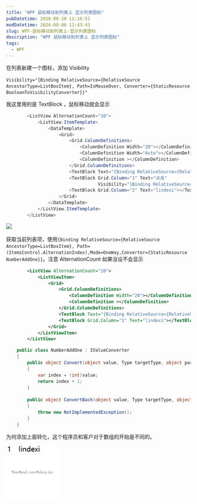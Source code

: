 ```yaml
---
title: "WPF 鼠标移动到列表上 显示列表图标"
pubDatetime: 2018-08-10 11:16:51
modDatetime: 2024-08-06 12:43:43
slug: WPF-鼠标移动到列表上-显示列表图标
description: "WPF 鼠标移动到列表上 显示列表图标"
tags:
  - WPF
---
```






<!--more-->


<!-- CreateTime:2018/8/10 19:16:51 -->


<div id="toc"></div>

在列表新建一个图标，添加 Visibility

`Visibility="{Binding RelativeSource={RelativeSource AncestorType=ListBoxItem}, Path=IsMouseOver, Converter={StaticResource BooleanToVisibilityConverter}}"`

我这里用的是 TextBlock ，鼠标移动就会显示

```csharp
        <ListView AlternationCount="10">
            <ListView.ItemTemplate>
                <DataTemplate>
                    <Grid>
                        <Grid.ColumnDefinitions>
                            <ColumnDefinition Width="20"></ColumnDefinition>
                            <ColumnDefinition Width="Auto"></ColumnDefinition>
                            <ColumnDefinition ></ColumnDefinition>
                        </Grid.ColumnDefinitions>
                        <TextBlock Text="{Binding RelativeSource={RelativeSource AncestorType=ListBoxItem}, Path=(ItemsControl.AlternationIndex),Mode=OneWay,Converter={StaticResource NumberAddOne}}"></TextBlock>
                        <TextBlock Grid.Column="1" Text="点击"
                                   Visibility="{Binding RelativeSource={RelativeSource AncestorType=ListBoxItem}, Path=IsMouseOver, Converter={StaticResource BooleanToVisibilityConverter}}"></TextBlock>
                        <TextBlock Grid.Column="2" Text="lindexi"></TextBlock>
                    </Grid>
                </DataTemplate>
            </ListView.ItemTemplate>
        </ListView>
```


![](images/img-%E9%BC%A0%E6%A0%87%E7%A7%BB%E5%8A%A8%E5%88%B0%E5%88%97%E-modify-bfcefe5f09441b5fdf0cfc1fc6fdc14d.gif)

获取当前列表项，使用`{Binding RelativeSource={RelativeSource AncestorType=ListBoxItem}, Path=(ItemsControl.AlternationIndex),Mode=OneWay,Converter={StaticResource NumberAddOne}}`。注意 AlternationCount 如果没设不会显示


```xml
        <ListView AlternationCount="10">
            <ListViewItem>
                <Grid>
                    <Grid.ColumnDefinitions>
                        <ColumnDefinition Width="20"></ColumnDefinition>
                        <ColumnDefinition ></ColumnDefinition>
                    </Grid.ColumnDefinitions>
                    <TextBlock Text="{Binding RelativeSource={RelativeSource AncestorType=ListBoxItem}, Path=(ItemsControl.AlternationIndex),Mode=OneWay,Converter={StaticResource NumberAddOne}}"></TextBlock>
                    <TextBlock Grid.Column="1" Text="lindexi"></TextBlock>
                </Grid>
            </ListViewItem>
        </ListView>

```


```csharp
    public class NumberAddOne : IValueConverter
    {
        public object Convert(object value, Type targetType, object parameter, CultureInfo culture)
        {
            var index = (int)value;
            return index + 1;
        }

        public object ConvertBack(object value, Type targetType, object parameter, CultureInfo culture)
        {
            throw new NotImplementedException();
        }
    }
```

为何添加上面转化，这个程序员和客户对于数组的开始是不同的。

![](images/img-90d81d04-5aeb-42a3-adc2-8bc3f0d458b1201722210250.jpg)


<!-- for(var i = 57;i>0;i--)
{
    document.getElementById('msg'+i).checked = true; 
} -->

